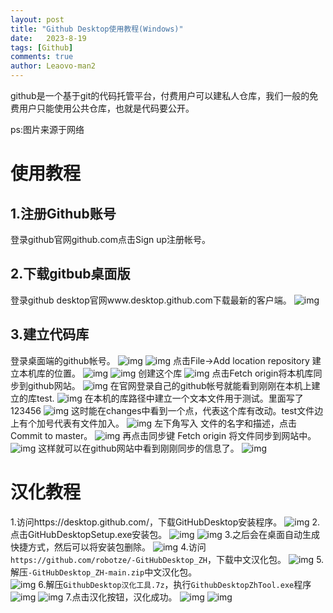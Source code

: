 ```yaml
---
layout: post
title: "Github Desktop使用教程(Windows)"
date:   2023-8-19
tags: [Github]
comments: true
author: Leaovo-man2
---
```

github是一个基于git的代码托管平台，付费用户可以建私人仓库，我们一般的免费用户只能使用公共仓库，也就是代码要公开。

ps:图片来源于网络
# 使用教程
## 1.注册Github账号
登录github官网github.com点击Sign up注册帐号。

## 2.下载gitbub桌面版
登录github desktop官网www.desktop.github.com下载最新的客户端。
![img](https://img-blog.csdn.net/20180124194854399?watermark/2/text/aHR0cDovL2Jsb2cuY3Nkbi5uZXQvbHhjMjMxNDU1NDI5Ng==/font/5a6L5L2T/fontsize/400/fill/I0JBQkFCMA==/dissolve/70/gravity/SouthEast)
## 3.建立代码库
登录桌面端的github帐号。
![img](https://img-blog.csdn.net/20180124195356413?watermark/2/text/aHR0cDovL2Jsb2cuY3Nkbi5uZXQvbHhjMjMxNDU1NDI5Ng==/font/5a6L5L2T/fontsize/400/fill/I0JBQkFCMA==/dissolve/70/gravity/SouthEast)
![img](https://img-blog.csdn.net/20180124195438857?watermark/2/text/aHR0cDovL2Jsb2cuY3Nkbi5uZXQvbHhjMjMxNDU1NDI5Ng==/font/5a6L5L2T/fontsize/400/fill/I0JBQkFCMA==/dissolve/70/gravity/SouthEast)
点击File->Add location repository 建立本机库的位置。
![img](https://img-blog.csdn.net/20180124195525718?watermark/2/text/aHR0cDovL2Jsb2cuY3Nkbi5uZXQvbHhjMjMxNDU1NDI5Ng==/font/5a6L5L2T/fontsize/400/fill/I0JBQkFCMA==/dissolve/70/gravity/SouthEast)
![img](https://img-blog.csdn.net/20180124195730085?watermark/2/text/aHR0cDovL2Jsb2cuY3Nkbi5uZXQvbHhjMjMxNDU1NDI5Ng==/font/5a6L5L2T/fontsize/400/fill/I0JBQkFCMA==/dissolve/70/gravity/SouthEast)
创建这个库
![img](https://img-blog.csdn.net/20180124195848542?watermark/2/text/aHR0cDovL2Jsb2cuY3Nkbi5uZXQvbHhjMjMxNDU1NDI5Ng==/font/5a6L5L2T/fontsize/400/fill/I0JBQkFCMA==/dissolve/70/gravity/SouthEast)
点击Fetch origin将本机库同步到github网站。
![img](https://img-blog.csdn.net/20180124200041059?watermark/2/text/aHR0cDovL2Jsb2cuY3Nkbi5uZXQvbHhjMjMxNDU1NDI5Ng==/font/5a6L5L2T/fontsize/400/fill/I0JBQkFCMA==/dissolve/70/gravity/SouthEast)
在官网登录自己的github帐号就能看到刚刚在本机上建立的库test.
![img](https://img-blog.csdn.net/20180124200357083?watermark/2/text/aHR0cDovL2Jsb2cuY3Nkbi5uZXQvbHhjMjMxNDU1NDI5Ng==/font/5a6L5L2T/fontsize/400/fill/I0JBQkFCMA==/dissolve/70/gravity/SouthEast)
在本机的库路径中建立一个文本文件用于测试。里面写了123456
![img](https://img-blog.csdn.net/20180124200511979?watermark/2/text/aHR0cDovL2Jsb2cuY3Nkbi5uZXQvbHhjMjMxNDU1NDI5Ng==/font/5a6L5L2T/fontsize/400/fill/I0JBQkFCMA==/dissolve/70/gravity/SouthEast)
这时能在changes中看到一个点，代表这个库有改动。test文件边上有个加号代表有文件加入。
![img](https://img-blog.csdn.net/20180124200602532?watermark/2/text/aHR0cDovL2Jsb2cuY3Nkbi5uZXQvbHhjMjMxNDU1NDI5Ng==/font/5a6L5L2T/fontsize/400/fill/I0JBQkFCMA==/dissolve/70/gravity/SouthEast)
左下角写入 文件的名字和描述，点击Commit to master。
![img](https://img-blog.csdn.net/20180124200822701?watermark/2/text/aHR0cDovL2Jsb2cuY3Nkbi5uZXQvbHhjMjMxNDU1NDI5Ng==/font/5a6L5L2T/fontsize/400/fill/I0JBQkFCMA==/dissolve/70/gravity/SouthEast)
再点击同步键 Fetch origin 将文件同步到网站中。
![img](https://img-blog.csdn.net/20180124201043529?watermark/2/text/aHR0cDovL2Jsb2cuY3Nkbi5uZXQvbHhjMjMxNDU1NDI5Ng==/font/5a6L5L2T/fontsize/400/fill/I0JBQkFCMA==/dissolve/70/gravity/SouthEast)
这样就可以在github网站中看到刚刚同步的信息了。
![img](https://img-blog.csdn.net/20180124201127472?watermark/2/text/aHR0cDovL2Jsb2cuY3Nkbi5uZXQvbHhjMjMxNDU1NDI5Ng==/font/5a6L5L2T/fontsize/400/fill/I0JBQkFCMA==/dissolve/70/gravity/SouthEast)
# 汉化教程
   1.访问https://desktop.github.com/，下载GitHubDesktop安装程序。
![img](https://img-blog.csdnimg.cn/c61aefd10b9f4644b938bcd068788946.png)
   2.点击GitHubDesktopSetup.exe安装包。
![img](https://img-blog.csdnimg.cn/20210113183120573.png)
![img](https://img-blog.csdnimg.cn/20210113183231259.png?x-oss-process=image/watermark,type_ZmFuZ3poZW5naGVpdGk,shadow_10,text_aHR0cHM6Ly9ibG9nLmNzZG4ubmV0L3FxXzQ2MzY1ODU3,size_16,color_FFFFFF,t_70)
   3.之后会在桌面自动生成快捷方式，然后可以将安装包删除。
![img](https://img-blog.csdnimg.cn/20210113183414938.png)
   4.访问`https://github.com/robotze/-GitHubDesktop_ZH`，下载中文汉化包。
![img](https://img-blog.csdnimg.cn/ee901fc7a7104c8da69f966ecf9942c6.png)
   5.解压`-GitHubDesktop_ZH-main.zip`中文汉化包。   
![img](https://img-blog.csdnimg.cn/2d003e4f61ce42e9acf7f06044f6e24f.png)
   6.解压`GithubDesktop汉化工具.7z`，执行`GithubDesktopZhTool.exe`程序
![img](https://img-blog.csdnimg.cn/8dc9247141dd4dfb858b5a5dc465be4a.png)
![img](https://img-blog.csdnimg.cn/f46ec764bbca4468a6b2b9a4d381e860.png)
    7.点击汉化按钮，汉化成功。
![img](https://img-blog.csdnimg.cn/b67702da7dae43219a6f42704124352c.png)
![img](https://img-blog.csdnimg.cn/20210113184621630.png?x-oss-process=image/watermark,type_ZmFuZ3poZW5naGVpdGk,shadow_10,text_aHR0cHM6Ly9ibG9nLmNzZG4ubmV0L3FxXzQ2MzY1ODU3,size_16,color_FFFFFF,t_70)